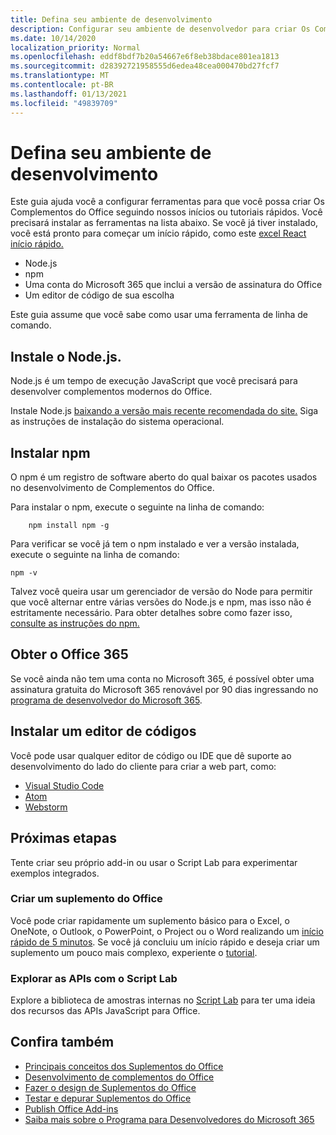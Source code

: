 ```yaml
---
title: Defina seu ambiente de desenvolvimento
description: Configurar seu ambiente de desenvolvedor para criar Os Complementos do Office.
ms.date: 10/14/2020
localization_priority: Normal
ms.openlocfilehash: eddf8bdf7b20a54667e6f8eb38bdace801ea1813
ms.sourcegitcommit: d28392721958555d6edea48cea000470bd27fcf7
ms.translationtype: MT
ms.contentlocale: pt-BR
ms.lasthandoff: 01/13/2021
ms.locfileid: "49839709"
---
```

# <a name="set-up-your-development-environment"></a>Defina seu ambiente de desenvolvimento

Este guia ajuda você a configurar ferramentas para que você possa criar Os Complementos do Office seguindo nossos inícios ou tutoriais rápidos. Você precisará instalar as ferramentas na lista abaixo. Se você já tiver instalado, você está pronto para começar um início rápido, como este [excel React início rápido.](../quickstarts/excel-quickstart-react.md)

- Node.js
- npm
- Uma conta do Microsoft 365 que inclui a versão de assinatura do Office
- Um editor de código de sua escolha

Este guia assume que você sabe como usar uma ferramenta de linha de comando. 

## <a name="install-nodejs"></a>Instale o Node.js.

Node.js é um tempo de execução JavaScript que você precisará para desenvolver complementos modernos do Office.

Instale Node.js [baixando a versão mais recente recomendada do site.](https://nodejs.org) Siga as instruções de instalação do sistema operacional.

## <a name="install-npm"></a>Instalar npm

O npm é um registro de software aberto do qual baixar os pacotes usados no desenvolvimento de Complementos do Office.

Para instalar o npm, execute o seguinte na linha de comando:

```command&nbsp;line
    npm install npm -g
```

Para verificar se você já tem o npm instalado e ver a versão instalada, execute o seguinte na linha de comando:

```command&nbsp;line
npm -v
```

Talvez você queira usar um gerenciador de versão do Node para permitir que você alternar entre várias versões do Node.js e npm, mas isso não é estritamente necessário. Para obter detalhes sobre como fazer isso, [consulte as instruções do npm.](https://docs.npmjs.com/downloading-and-installing-node-js-and-npm)

## <a name="get-office-365"></a>Obter o Office 365

Se você ainda não tem uma conta no Microsoft 365, é possível obter uma assinatura gratuita do Microsoft 365 renovável por 90 dias ingressando no [programa de desenvolvedor do Microsoft 365](https://developer.microsoft.com/office/dev-program).

## <a name="install-a-code-editor"></a>Instalar um editor de códigos

Você pode usar qualquer editor de código ou IDE que dê suporte ao desenvolvimento do lado do cliente para criar a web part, como:

- [Visual Studio Code](https://code.visualstudio.com/)
- [Atom](https://atom.io)
- [Webstorm](https://www.jetbrains.com/webstorm)

## <a name="next-steps"></a>Próximas etapas

Tente criar seu próprio add-in ou usar o Script Lab para experimentar exemplos integrados.

### <a name="create-an-office-add-in"></a>Criar um suplemento do Office

Você pode criar rapidamente um suplemento básico para o Excel, o OneNote, o Outlook, o PowerPoint, o Project ou o Word realizando um [início rápido de 5 minutos](../index.yml). Se você já concluiu um início rápido e deseja criar um suplemento um pouco mais complexo, experiente o [tutorial](../index.yml).

### <a name="explore-the-apis-with-script-lab"></a>Explorar as APIs com o Script Lab

Explore a biblioteca de amostras internas no [Script Lab](explore-with-script-lab.md) para ter uma ideia dos recursos das APIs JavaScript para Office.

## <a name="see-also"></a>Confira também

- [Principais conceitos dos Suplementos do Office](../overview/core-concepts-office-add-ins.md)
- [Desenvolvimento de complementos do Office](../develop/develop-overview.md)
- [Fazer o design de Suplementos do Office](../design/add-in-design.md)
- [Testar e depurar Suplementos do Office](../testing/test-debug-office-add-ins.md)
- [Publish Office Add-ins](../publish/publish.md)
- [Saiba mais sobre o Programa para Desenvolvedores do Microsoft 365](https://developer.microsoft.com/microsoft-365/dev-program)